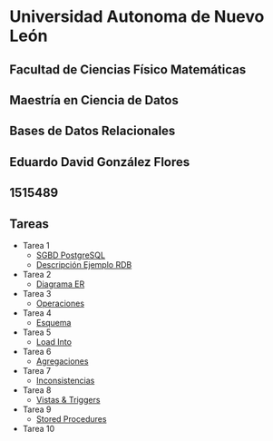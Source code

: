 # Universidad Autonoma de Nuevo León
## Facultad de Ciencias Físico Matemáticas
## Maestría en Ciencia de Datos
## Bases de Datos Relacionales
## Eduardo David González Flores
## 1515489
## Tareas
- Tarea 1
    - [SGBD PostgreSQL](./Tarea%201%20-%20SGBD%20PostgreSQL.pdf)
    - [Descripción Ejemplo RDB](./Tarea%201%20-%20Descripcion%20Ejemplo%20RDB.pdf)
- Tarea 2
    - [Diagrama ER](Tarea%202%20-%20Diagrama%20ER.pdf)
- Tarea 3
    - [Operaciones](./Tarea%203%20-%20Operaciones.pdf)
- Tarea 4
    - [Esquema](./Tarea%204%20-%20Esquema.pdf)
- Tarea 5
    - [Load Into](./Tarea%205%20-%20Load%20Into.pdf)
- Tarea 6
    - [Agregaciones](./Tarea%206%20-%20Agregaciones.pdf)
- Tarea 7
    - [Inconsistencias](./Tarea%207%20-%20Inconsistencias.pdf)
- Tarea 8
    - [Vistas & Triggers](./Tarea%208%20-%20Vistas.pdf)
- Tarea 9
    - [Stored Procedures](./Tarea%209%20-%20Stored%20Procedures.pdf)
- Tarea 10
